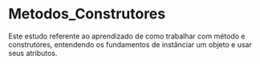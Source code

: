# Metodos_Construtores

Este estudo referente ao aprendizado de como trabalhar com método e construtores, entendendo os fundamentos de instânciar um objeto e usar seus atributos.